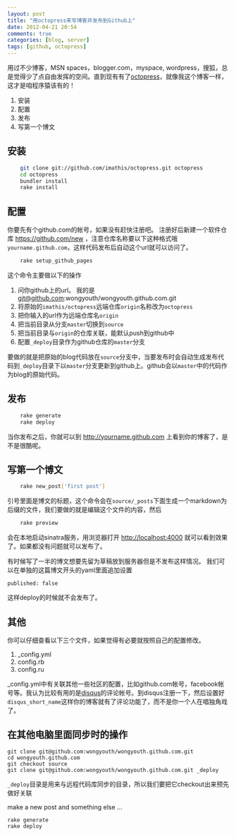 ```yaml
---
layout: post
title: "用octopress来写博客并发布到Github上"
date: 2012-04-21 20:54
comments: true
categories: [blog, server]
tags: [github, octopress]
---
```


用过不少博客，MSN spaces，blogger.com，myspace, wordpress，搜狐，总是觉得少了点自由发挥的空间。直到现有有了[octopress][]，就像我这个博客一样，这才是咱程序猿该有的！

<!-- more -->

1. 安装
2. 配置
3. 发布
4. 写第一个博文


## 安装

``` sh Install octopress
    git clone git://github.com/imathis/octopress.git octopress
    cd octopress
    bundler install
    rake install
```

## 配置

你要先有个github.com的帐号，如果没有赶快注册吧。
注册好后新建一个软件仓库 <https://github.com/new> ，注意仓库名称要以下这种格式哦`yourname.github.com`，这样代码发布后自动这个url就可以访问了。

``` sh
    rake setup_github_pages
```

这个命令主要做以下的操作

1. 问你github上的url。 我的是 git@github.com:wongyouth/wongyouth.github.com.git
2. 将原始的`imathis/octopress`远端仓库`origin`名称改为`octopress`
3. 把你输入的url作为远端仓库名`origin`
4. 把当前目录从分支`master`切换到`source`
5. 把当前目录与`origin`的仓库关联，能默认push到github中
6. 配置`_deploy`目录作为github仓库的`master`分支

要做的就是把原始的blog代码放在`source`分支中，当要发布时会自动生成发布代码到`_deploy`目录下以`master`分支更新到github上。github会以`master`中的代码作为blog的原始代码。

## 发布

``` sh Deploy blog
    rake generate
    rake deploy
```

当你发布之后，你就可以到 <http://yourname.github.com> 上看到你的博客了，是不是很酷呢。

## 写第一个博文

``` sh Create first post
    rake new_post['first post']
```

引号里面是博文的标题，这个命令会在`source/_posts`下面生成一个markdown为后缀的文件，我们要做的就是编辑这个文件的内容，然后

``` sh Start a local server for preview
    rake preview
```

会在本地启动sinatra服务，用浏览器打开 <http://localhost:4000> 就可以看到效果了。如果都没有问题就可以发布了。

有时候写了一半的博文想要先留为草稿放到服务器但是不发布这样情况。
我们可以在单独的这篇博文开头的yaml里面追加设置

    published: false

这样deploy的时候就不会发布了。

## 其他

你可以仔细查看以下三个文件，如果觉得有必要就按照自己的配置修改。

1.  \_config.yml
2.  config.rb
3.  config.ru

\_config.yml中有关联其他一些社区的配置，比如github.com帐号，facebook帐号等。我认为比较有用的是[disqus][]的评论帐号。到disqus注册一下，然后设置好`disqus_short_name`这样你的博客就有了评论功能了，而不是你一个人在唱独角戏了。

## 在其他电脑里面同步时的操作

    git clone git@github.com:wongyouth/wongyouth.github.com.git
    cd wongyouth.github.com
    git checkout source
    git clone git@github.com:wongyouth/wongyouth.github.com.git _deploy

`_deploy`目录是用来与远程代码库同步的目录，所以我们要把它checkout出来预先做好关联

make a new post and something else ...

    rake generate
    rake deploy

[octopress]: http://octopress.org/
[github pages]: http://pages.github.com/
[disqus]: http://disqus.com/
